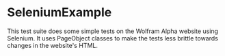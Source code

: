# SeleniumExample

This test suite does some simple tests on the Wolfram Alpha website using Selenium. It uses PageObject classes to make the tests less brittle towards changes in the website's HTML.
